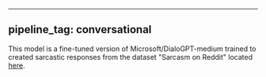 
---
pipeline_tag: conversational
---
This model is a fine-tuned version of Microsoft/DialoGPT-medium trained to created sarcastic responses from the dataset "Sarcasm on Reddit" located [here](https://www.kaggle.com/danofer/sarcasm).